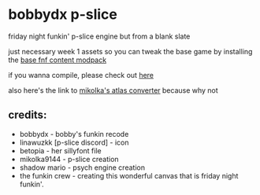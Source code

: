 # bobbydx p-slice

friday night funkin' p-slice engine but from a blank slate

just necessary week 1 assets so you can tweak the base game by installing the [base fnf content modpack](https://github.com/bobbydeluxe/basefnf-luareq)

if you wanna compile, please check out [here](https://github.com/ShadowMario/FNF-PsychEngine/blob/main/BUILDING.md)

also here's the link to [mikolka's atlas converter](https://gamebanana.com/tools/18801) because why not

## credits:
- bobbydx - bobby's funkin recode
- linawuzkk [p-slice discord] - icon
- betopia - her sillyfont file
- mikolka9144 - p-slice creation
- shadow mario - psych engine creation
- the funkin crew - creating this wonderful canvas that is friday night funkin'.
